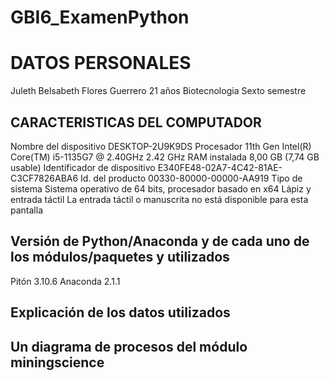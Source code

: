 # GBI6_ExamenPython
# DATOS PERSONALES 
Juleth Belsabeth Flores Guerrero
21 años 
Biotecnologia 
Sexto semestre 
##  CARACTERISTICAS DEL COMPUTADOR 
Nombre del dispositivo	DESKTOP-2U9K9DS
Procesador	11th Gen Intel(R) Core(TM) i5-1135G7 @ 2.40GHz   2.42 GHz
RAM instalada	8,00 GB (7,74 GB usable)
Identificador de dispositivo	E340FE48-02A7-4C42-81AE-C3CF7826ABA6
Id. del producto	00330-80000-00000-AA919
Tipo de sistema	Sistema operativo de 64 bits, procesador basado en x64
Lápiz y entrada táctil	La entrada táctil o manuscrita no está disponible para esta pantalla


## Versión de Python/Anaconda y de cada uno de los módulos/paquetes y utilizados
Pitón 3.10.6
Anaconda 2.1.1
##  Explicación de los datos utilizados
## Un diagrama de procesos del módulo miningscience
